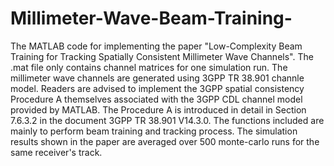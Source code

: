 # Millimeter-Wave-Beam-Training-
The MATLAB code for implementing the paper "Low-Complexity Beam Training for Tracking Spatially Consistent Millimeter Wave Channels".
The .mat file only contains channel matrices for one simulation run. The millimeter wave channels are generated using 3GPP TR 38.901 channle model. Readers are advised to implement the 3GPP spatial consistency Procedure A themselves associated with the 3GPP CDL channel model provided by MATLAB. The Procedure A is introduced in detail in Section 7.6.3.2 in the document 3GPP TR 38.901 V14.3.0. The functions included are mainly to perform beam training and tracking process. The simulation results shown in the paper are averaged over 500 monte-carlo runs for the same receiver's track. 
